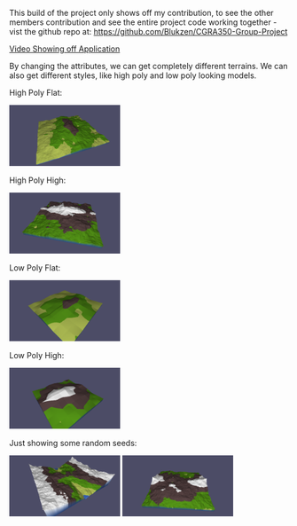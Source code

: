 This build of the project only shows off my contribution, to see the other members contribution and see the entire project code working together - vist the github repo at: https://github.com/Blukzen/CGRA350-Group-Project

[Video Showing off Application](https://www.youtube.com/watch?v=wqc0pYqosN8)

By changing the attributes, we can get completely different terrains. We can also get different styles, like high poly and low poly looking models.

High Poly Flat:

<img src="https://github.com/JacksonTume/3D-Procedural-Terrain-Generation/blob/master/Screenshots/HighPolyFlat.png" width="200">

High Poly High:

<img src="https://github.com/JacksonTume/3D-Procedural-Terrain-Generation/blob/master/Screenshots/HighPolyHigh.png" width="200">

Low Poly Flat:

<img src="https://github.com/JacksonTume/3D-Procedural-Terrain-Generation/blob/master/Screenshots/LowPolyFlat.png" width="200">

Low Poly High:

<img src="https://github.com/JacksonTume/3D-Procedural-Terrain-Generation/blob/master/Screenshots/LowPolyHigh.png" width="200">

Just showing some random seeds:

<img src="https://github.com/JacksonTume/3D-Procedural-Terrain-Generation/blob/master/Screenshots/RandomSeed.png" width="200">
<img src="https://github.com/JacksonTume/3D-Procedural-Terrain-Generation/blob/master/Screenshots/RandomSeed1.png" width="200">
